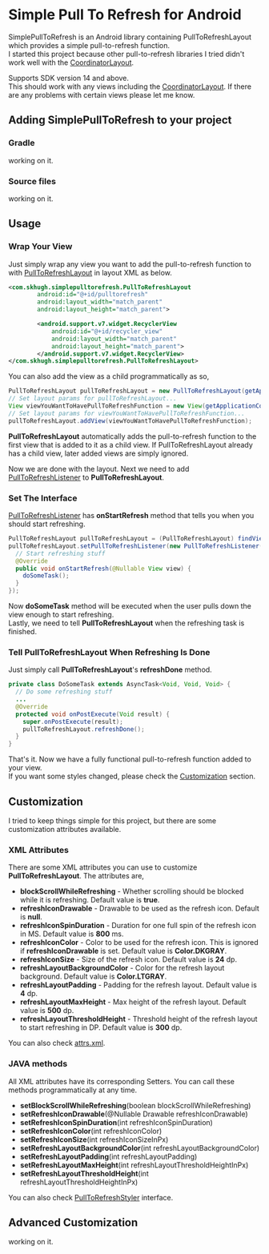 # Simple Pull To Refresh for Android

SimplePullToRefresh is an Android library containing PullToRefreshLayout which provides a simple pull-to-refresh function.  
I started this project because other pull-to-refresh libraries I tried didn't work well with the [CoordinatorLayout](https://developer.android.com/reference/android/support/design/widget/CoordinatorLayout.html).

Supports SDK version 14 and above.  
This should work with any views including the [CoordinatorLayout](https://developer.android.com/reference/android/support/design/widget/CoordinatorLayout.html). If there are any problems with certain views please let me know.

## Adding SimplePullToRefresh to your project
### Gradle
working on it.

### Source files
working on it.

## Usage
### Wrap Your View
Just simply wrap any view you want to add the pull-to-refresh function to with [PullToRefreshLayout](https://github.com/skhugh/Android-SimplePullToRefresh/blob/master/simplepulltorefresh/src/main/java/com/skhugh/simplepulltorefresh/PullToRefreshLayout.java) in layout XML as below.

```xml
<com.skhugh.simplepulltorefresh.PullToRefreshLayout
        android:id="@+id/pulltorefresh"
        android:layout_width="match_parent"
        android:layout_height="match_parent">

        <android.support.v7.widget.RecyclerView
            android:id="@+id/recycler_view"
            android:layout_width="match_parent"
            android:layout_height="match_parent">
        </android.support.v7.widget.RecyclerView>
</com.skhugh.simplepulltorefresh.PullToRefreshLayout>
```

You can also add the view as a child programmatically as so,

```java
PullToRefreshLayout pullToRefreshLayout = new PullToRefreshLayout(getApplicationContext());
// Set layout params for pullToRefreshLayout...
View viewYouWantToHavePullToRefreshFunction = new View(getApplicationContext());
// Set layout params for viewYouWantToHavePullToRefreshFunction...
pullToRefreshLayout.addView(viewYouWantToHavePullToRefreshFunction);
```

**PullToRefreshLayout** automatically adds the pull-to-refresh function to the first view that is added to it as a child view. If PullToRefreshLayout already has a child view, later added views are simply ignored.  

Now we are done with the layout. Next we need to add [PullToRefreshListener](https://github.com/skhugh/Android-SimplePullToRefresh/blob/master/simplepulltorefresh/src/main/java/com/skhugh/simplepulltorefresh/PullToRefreshListener.java) to **PullToRefreshLayout**.

### Set The Interface
[PullToRefreshListener](https://github.com/skhugh/Android-SimplePullToRefresh/blob/master/simplepulltorefresh/src/main/java/com/skhugh/simplepulltorefresh/PullToRefreshListener.java) has **onStartRefresh** method that tells you when you should start refreshing.

```java
PullToRefreshLayout pullToRefreshLayout = (PullToRefreshLayout) findViewById(R.id.pulltorefresh);
pullToRefreshLayout.setPullToRefreshListener(new PullToRefreshListener() {
  // Start refreshing stuff
  @Override
  public void onStartRefresh(@Nullable View view) {
    doSomeTask();
  }
});
```

Now **doSomeTask** method will be executed when the user pulls down the view enough to start refreshing.  
Lastly, we need to tell **PullToRefreshLayout** when the refreshing task is finished.

### Tell PullToRefreshLayout When Refreshing Is Done
Just simply call **PullToRefreshLayout**'s **refreshDone** method.

```java
private class DoSomeTask extends AsyncTask<Void, Void, Void> {
  // Do some refreshing stuff
  ...
  @Override
  protected void onPostExecute(Void result) {
    super.onPostExecute(result);
    pullToRefreshLayout.refreshDone();
  }
}
```

That's it. Now we have a fully functional pull-to-refresh function added to your view.  
If you want some styles changed, please check the [Customization](https://github.com/skhugh/Android-SimplePullToRefresh/#Customization) section.

## Customization
I tried to keep things simple for this project, but there are some customization attributes available.

### XML Attributes
There are some XML attributes you can use to customize **PullToRefreshLayout**. The attributes are,
* **blockScrollWhileRefreshing** - Whether scrolling should be blocked while it is refreshing. Default value is **true**.
* **refreshIconDrawable** - Drawable to be used as the refresh icon. Default is **null**.
* **refreshIconSpinDuration** - Duration for one full spin of the refresh icon in MS. Default value is **800** ms.
* **refreshIconColor** - Color to be used for the refresh icon. This is ignored if **refreshIconDrawable** is set. Default value is **Color.DKGRAY**.
* **refreshIconSize** - Size of the refresh icon. Default value is **24** dp.
* **refreshLayoutBackgroundColor** - Color for the refresh layout background. Default value is **Color.LTGRAY**.
* **refreshLayoutPadding** - Padding for the refresh layout. Default value is **4** dp.
* **refreshLayoutMaxHeight** - Max height of the refresh layout. Default value is **500** dp.
* **refreshLayoutThresholdHeight** - Threshold height of the refresh layout to start refreshing in DP. Default value is **300** dp.

You can also check [attrs.xml](https://github.com/skhugh/Android-SimplePullToRefresh/blob/master/simplepulltorefresh/src/main/res/values/attrs.xml).

### JAVA methods
All XML attributes have its corresponding Setters. You can call these methods programmatically at any time.
* **setBlockScrollWhileRefreshing**(boolean blockScrollWhileRefreshing)
* **setRefreshIconDrawable**(@Nullable Drawable refreshIconDrawable)
* **setRefreshIconSpinDuration**(int refreshIconSpinDuration)
* **setRefreshIconColor**(int refreshIconColor)
* **setRefreshIconSize**(int refreshIconSizeInPx)
* **setRefreshLayoutBackgroundColor**(int refreshLayoutBackgroundColor)
* **setRefreshLayoutPadding**(int refreshLayoutPadding)
* **setRefreshLayoutMaxHeight**(int refreshLayoutThresholdHeightInPx)
* **setRefreshLayoutThresholdHeight**(int refreshLayoutThresholdHeightInPx)

You can also check [PullToRefreshStyler](https://github.com/skhugh/Android-SimplePullToRefresh/blob/master/simplepulltorefresh/src/main/java/com/skhugh/simplepulltorefresh/PullToRefreshStyler.java) interface.

## Advanced Customization
working on it.
